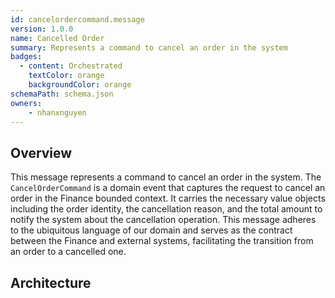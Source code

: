 ```yaml
---
id: cancelordercommand.message
version: 1.0.0
name: Cancelled Order
summary: Represents a command to cancel an order in the system
badges:
  - content: Orchestrated
    textColor: orange
    backgroundColor: orange
schemaPath: schema.json
owners:
	- nhanxnguyen
---
```


## Overview

This message represents a command to cancel an order in the system. The `CancelOrderCommand` is a domain event that captures the request to cancel an order in the Finance bounded context. It carries the necessary value objects including the order identity, the cancellation reason, and the total amount to notify the system about the cancellation operation. This message adheres to the ubiquitous language of our domain and serves as the contract between the Finance and external systems, facilitating the transition from an order to a cancelled one.

## Architecture

<NodeGraph />
